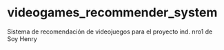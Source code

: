 # videogames_recommender_system
Sistema de recomendación de videojuegos para el proyecto ind. nro1 de Soy Henry
